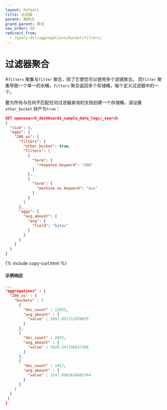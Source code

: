```yaml
---
layout: default
title: 过滤器
parent: 桶聚合
grand_parent: 聚合
nav_order: 60
redirect_from:
  - /query-dsl/aggregations/bucket/filters/
---
```


# 过滤器聚合

A`filters` 聚集与`filter` 聚合，除了它使您可以使用多个滤镜聚合。
而`filter` 聚集导致一个单一的水桶，`filters` 聚合返回多个存储桶，每个定义过滤器中的一个。

要为所有与任何不匹配任何过滤器查询的文档创建一个存储桶，请设置`other_bucket` 财产为`true`：

```json
GET opensearch_dashboards_sample_data_logs/_search
{
  "size": 0,
  "aggs": {
    "200_os": {
      "filters": {
        "other_bucket": true,
        "filters": [
          {
            "term": {
              "response.keyword": "200"
            }
          },
          {
            "term": {
              "machine.os.keyword": "osx"
            }
          }
        ]
      },
      "aggs": {
        "avg_amount": {
          "avg": {
            "field": "bytes"
          }
        }
      }
    }
  }
}
```
{% include copy-curl.html %}

#### 示例响应

```json
...
"aggregations" : {
  "200_os" : {
    "buckets" : [
      {
        "doc_count" : 12832,
        "avg_amount" : {
          "value" : 5897.852711970075
        }
      },
      {
        "doc_count" : 2825,
        "avg_amount" : {
          "value" : 5620.347256637168
        }
      },
      {
        "doc_count" : 1017,
        "avg_amount" : {
          "value" : 3247.0963618485744
        }
      }
    ]
  }
 }
}
```
